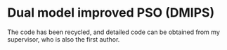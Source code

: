 # Dual model improved PSO (DMIPS)
The code has been recycled, and detailed code can be obtained from my supervisor, who is also the first author.

